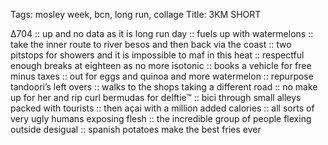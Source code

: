 Tags: mosley week, bcn, long run, collage
Title: 3KM SHORT
  
∆704 :: up and no data as it is long run day :: fuels up with watermelons :: take the inner route to river besos and then back via the coast :: two pitstops for showers and it is impossible to maf in this heat :: respectful enough breaks at eighteen as no more isotonic :: books a vehicle for free minus taxes :: out for eggs and quinoa and more watermelon :: repurpose tandoori’s left overs :: walks to the shops taking a different road :: no make up for her and rip curl bermudas for delftie™ :: bici through small alleys packed with tourists :: then açai with a million added calories :: all sorts of very ugly humans exposing flesh :: the incredible group of people flexing outside desigual :: spanish potatoes make the best fries ever
